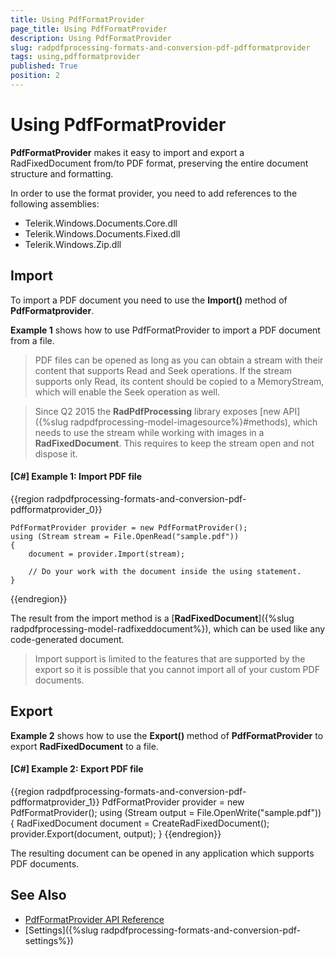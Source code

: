```yaml
---
title: Using PdfFormatProvider
page_title: Using PdfFormatProvider
description: Using PdfFormatProvider
slug: radpdfprocessing-formats-and-conversion-pdf-pdfformatprovider
tags: using,pdfformatprovider
published: True
position: 2
---
```


# Using PdfFormatProvider



__PdfFormatProvider__ makes it easy to import and export a RadFixedDocument from/to PDF format, preserving the entire document structure and formatting.
      

In order to use the format provider, you need to add references to the following assemblies:

* Telerik.Windows.Documents.Core.dll
* Telerik.Windows.Documents.Fixed.dll
* Telerik.Windows.Zip.dll
          

## Import

To import a PDF document you need to use the __Import()__ method of __PdfFormatprovider__.
        

__Example 1__ shows how to use PdfFormatProvider to import a PDF document from a file.

>PDF files can be opened as long as you can obtain a stream with their content that supports Read and Seek operations. If the stream supports only Read, its content should be copied to a MemoryStream, which will enable the Seek operation as well.
        
>Since Q2 2015 the __RadPdfProcessing__ library exposes [new API]({%slug radpdfprocessing-model-imagesource%}#methods), which needs to use the stream while working with images in a __RadFixedDocument__. This requires to keep the stream open and not dispose it.



#### __[C#] Example 1: Import PDF file__

{{region radpdfprocessing-formats-and-conversion-pdf-pdfformatprovider_0}}

	PdfFormatProvider provider = new PdfFormatProvider();
	using (Stream stream = File.OpenRead("sample.pdf"))
	{
	    document = provider.Import(stream);
	
	    // Do your work with the document inside the using statement.
	}
{{endregion}}



The result from the import method is a [__RadFixedDocument__]({%slug radpdfprocessing-model-radfixeddocument%}), which can be used like any code-generated document.
        

>Import support is limited to the features that are supported by the export so it is possible that you cannot import all of your custom PDF documents.
          

## Export

__Example 2__ shows how to use the __Export()__ method of __PdfFormatProvider__ to export __RadFixedDocument__ to a file.
        

#### __[C#] Example 2: Export PDF file__

{{region radpdfprocessing-formats-and-conversion-pdf-pdfformatprovider_1}}
    PdfFormatProvider provider = new PdfFormatProvider();
    using (Stream output = File.OpenWrite("sample.pdf"))
    {
        RadFixedDocument document = CreateRadFixedDocument();
        provider.Export(document, output);
    }
{{endregion}}



The resulting document can be opened in any application which supports PDF documents.
        
## See Also

* [PdfFormatProvider API Reference](http://docs.telerik.com/devtools/wpf/api/html/T_Telerik_Windows_Documents_Fixed_FormatProviders_Pdf_PdfFormatProvider.htm)
* [Settings]({%slug radpdfprocessing-formats-and-conversion-pdf-settings%})